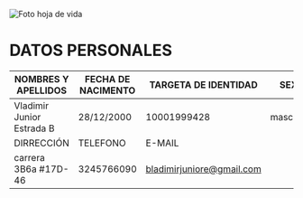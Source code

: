 ![Foto hoja de vida](C:\Users\PC-SENA\Documents\GitHub\proyecto-formativo-grupo2\f.elconfidencial.com_original_47b_328_963_47b3289639713b8e80c8d682d219fba7.jpg)

# DATOS PERSONALES

| NOMBRES Y APELLIDOS| FECHA DE NACIMENTO | TARGETA DE IDENTIDAD | SEXO  | ESTADO CIVIL| 
| ------ | ----------- | ----- | ------------------- | ------------ | 
| Vladimir Junior Estrada B | 28/12/2000 | 10001999428 | masculino | soltero |
| DIRRECCIÓN |  TELEFONO |  E-MAIL |
| carrera 3B6a #17D-46  | 3245766090 |  bladimirjuniore@gmail.com |

